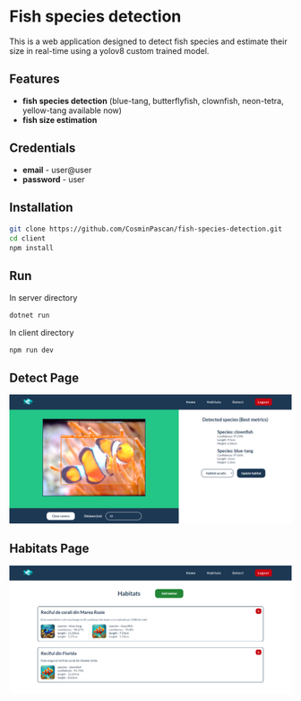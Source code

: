 # Fish species detection 
This is a web application designed to detect fish species and estimate their size in real-time using a yolov8 custom trained model.

## Features
- **fish species detection** (blue-tang, butterflyfish, clownfish, neon-tetra, yellow-tang available now)
- **fish size estimation**

## Credentials
- **email** - user@user
- **password** - user

## Installation

```bash
git clone https://github.com/CosminPascan/fish-species-detection.git
cd client
npm install
```

## Run

In server directory

```bash
dotnet run
```

In client directory

```bash
npm run dev
```

## Detect Page

![alt text](images/image_1.png)

## Habitats Page

![alt text](images/image_2.png)